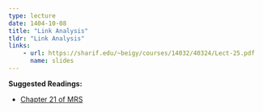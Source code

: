 ```yaml
---
type: lecture
date: 1404-10-08
title: "Link Analysis"
tldr: "Link Analysis"
links: 
    - url: https://sharif.edu/~beigy/courses/14032/40324/Lect-25.pdf
      name: slides
---
```


**Suggested Readings:**
- [Chapter 21 of MRS](https://nlp.stanford.edu/IR-book/pdf/21link.pdf)

